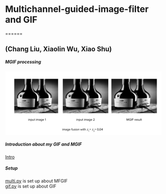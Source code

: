 # Multichannel-guided-image-filter and GIF
======
## (Chang Liu, Xiaolin Wu, Xiao Shu)

##### MGIF processing
![MGIF](./MGIF.png)

##### Introduction about my GIF and MGIF </br>
[Intro](https://docs.google.com/presentation/d/1GfCUBeYe1Zkqw6nWQ_wM4fQrYAnd9Pb7OA9UOM63q-k/edit#slide=id.ga9143ea4bc_0_0)

##### Setup </br>
[multi.py](./multi.py) is set up about MFGIF </br> 
[gif.py](./gif.py) is set up about GIF


